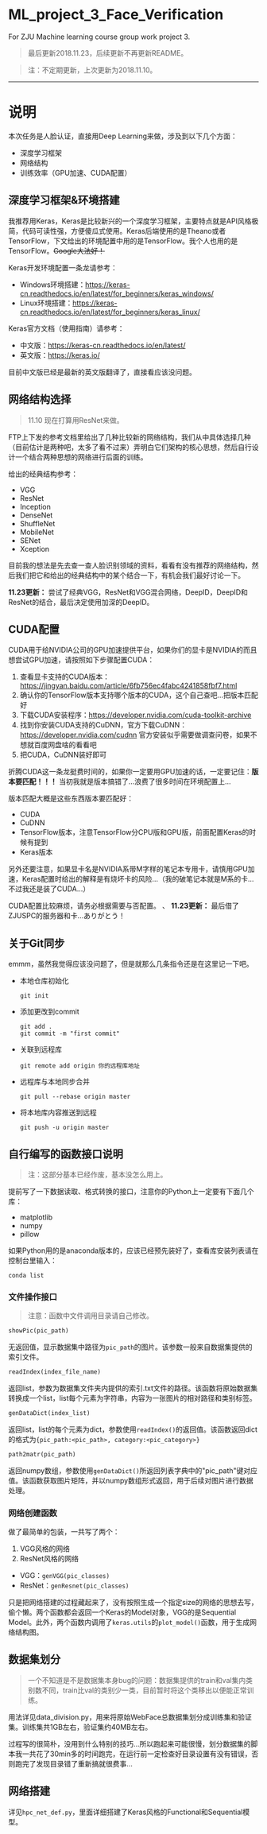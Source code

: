 # ML_project_3_Face_Verification
For ZJU Machine learning course group work project 3.

> 最后更新2018.11.23，后续更新不再更新README。

> 注：不定期更新，上次更新为2018.11.10。

---

# 说明
本次任务是人脸认证，直接用Deep Learning来做，涉及到以下几个方面：
* 深度学习框架
* 网络结构
* 训练效率（GPU加速、CUDA配置）

## 深度学习框架&环境搭建
我推荐用Keras，Keras是比较新兴的一个深度学习框架，主要特点就是API风格极简，代码可读性强，方便傻瓜式使用。Keras后端使用的是Theano或者TensorFlow，下文给出的环境配置中用的是TensorFlow。我个人也用的是TensorFlow。<del>Google大法好！</del>

Keras开发环境配置一条龙请参考：
* Windows环境搭建：https://keras-cn.readthedocs.io/en/latest/for_beginners/keras_windows/
* Linux环境搭建：https://keras-cn.readthedocs.io/en/latest/for_beginners/keras_linux/

Keras官方文档（使用指南）请参考：
* 中文版：https://keras-cn.readthedocs.io/en/latest/
* 英文版：https://keras.io/

目前中文版已经是最新的英文版翻译了，直接看应该没问题。

## 网络结构选择
> 11.10 现在打算用ResNet来做。

FTP上下发的参考文档里给出了几种比较新的网络结构，我们从中具体选择几种（目前估计是两种吧，太多了看不过来）弄明白它们架构的核心思想，然后自行设计一个结合两种思想的网络进行后面的训练。

给出的经典结构参考：
* VGG
* ResNet
* Inception
* DenseNet
* ShuffleNet
* MobileNet
* SENet
* Xception

目前我的想法是先去查一查人脸识别领域的资料，看看有没有推荐的网络结构，然后我们把它和给出的经典结构中的某个结合一下，有机会我们最好讨论一下。

**11.23更新：**
尝试了经典VGG，ResNet和VGG混合网络，DeepID，DeepID和ResNet的结合，最后决定使用加深的DeepID。

## CUDA配置
CUDA用于给NVIDIA公司的GPU加速提供平台，如果你们的显卡是NVIDIA的而且想尝试GPU加速，请按照如下步骤配置CUDA：
1. 查看显卡支持的CUDA版本：https://jingyan.baidu.com/article/6fb756ec4fabc4241858fbf7.html
1. 确认你的TensorFlow版本支持哪个版本的CUDA，这个自己查吧...把版本匹配好
1. 下载CUDA安装程序：https://developer.nvidia.com/cuda-toolkit-archive
1. 找到你安装CUDA支持的CuDNN，官方下载CuDNN：https://developer.nvidia.com/cudnn 官方安装似乎需要做调查问卷，如果不想就百度网盘啥的看看吧
1. 把CUDA，CuDNN装好即可

折腾CUDA这一条龙挺费时间的，如果你一定要用GPU加速的话，一定要记住：**版本要匹配！！！** 当初我就是版本搞错了...浪费了很多时间在环境配置上...

版本匹配大概是这些东西版本要匹配好：
* CUDA
* CuDNN
* TensorFlow版本，注意TensorFlow分CPU版和GPU版，前面配置Keras的时候有提到
* Keras版本

另外还要注意，如果显卡名是NVIDIA系带M字样的笔记本专用卡，请慎用GPU加速，Keras配置时给出的解释是有烧坏卡的风险...（我的破笔记本就是M系的卡...不过我还是装了CUDA...）

CUDA配置比较麻烦，请务必根据需要与否配置。
、
**11.23更新：**
最后借了ZJUSPC的服务器和卡...ありがとう！

## 关于Git同步
emmm，虽然我觉得应该没问题了，但是就那么几条指令还是在这里记一下吧。

* 本地仓库初始化
    ```batch
    git init
    ```
* 添加更改到commit
    ```batch
    git add .
    git commit -m "first commit"
    ```
* 关联到远程库
    ```batch
    git remote add origin 你的远程库地址
    ```
* 远程库与本地同步合并
    ```batch
    git pull --rebase origin master
    ```
* 将本地库内容推送到远程
    ```batch
    git push -u origin master
    ```

## 自行编写的函数接口说明
> 注：这部分基本已经作废，基本没怎么用上。

提前写了一下数据读取、格式转换的接口，注意你的Python上一定要有下面几个库：
* matplotlib
* numpy
* pillow

如果Python用的是anaconda版本的，应该已经预先装好了，查看库安装列表请在控制台里输入：
```batch
conda list
```

### 文件操作接口
> 注意：函数中文件调用目录请自己修改。

```python
showPic(pic_path)
```
无返回值，显示数据集中路径为```pic_path```的图片。该参数一般来自数据集提供的索引文件。

```python
readIndex(index_file_name)
```
返回list，参数为数据集文件夹内提供的索引.txt文件的路径。该函数将原始数据集转换成一个list，list每个元素为字符串，内容为一张图片的相对路径和类别标签。

```python
genDataDict(index_list)
```
返回list，list的每个元素为dict，参数使用```readIndex()```的返回值。该函数返回dict的格式为`{pic_path:<pic_path>, category:<pic_category>}`

```python
path2matr(pic_path)
```
返回numpy数组，参数使用`genDataDict()`所返回列表字典中的"pic_path"键对应值。该函数获取图片矩阵，并以numpy数组形式返回，用于后续对图片进行数据处理。

### 网络创建函数
做了最简单的包装，一共写了两个：
1. VGG风格的网络
1. ResNet风格的网络

* VGG：```genVGG(pic_classes)```
* ResNet：```genResnet(pic_classes)```

只是把网络搭建的过程藏起来了，没有按照生成一个指定size的网络的思想去写，偷个懒。两个函数都会返回一个Keras的Model对象，VGG的是Sequential Model。此外，两个函数内调用了```keras.utils```的```plot_model()```函数，用于生成网络结构图。

## 数据集划分
> 一个不知道是不是数据集本身bug的问题：数据集提供的train和val集内类别数不同，train比val的类别少一类，目前暂时将这个类移出以便能正常训练。

用法详见data_division.py，用来将原始WebFace总数据集划分成训练集和验证集。训练集共1GB左右，验证集约40MB左右。

过程写的很简朴，没用到什么特别的技巧...所以跑起来可能很慢，划分数据集的脚本我一共花了30min多的时间跑完，在运行前一定检查好目录设置有没有错误，否则跑完了发现目录错了重新搞就很费事...

## 网络搭建
详见`hpc_net_def.py`，里面详细搭建了Keras风格的Functional和Sequential模型。
